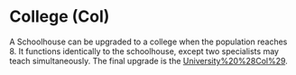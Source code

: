 # College (Col)

A Schoolhouse can be upgraded to a college when the population reaches 8. It functions identically to the schoolhouse, except two specialists may teach simultaneously. The final upgrade is the [University%20%28Col%29](University).